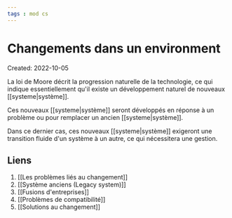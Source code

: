 ```yaml
---
tags : mod cs
---
```

# Changements dans un environment
Created: 2022-10-05

La loi de Moore décrit la progression naturelle de la technologie, ce qui indique essentiellement qu'il existe un développement naturel de nouveaux [[systeme|système]].  

Ces nouveaux [[systeme|système]] seront développés en réponse à un problème ou pour remplacer un ancien [[systeme|système]].

Dans ce dernier cas, ces nouveaux [[systeme|système]] exigeront une transition fluide d'un système à un autre, ce qui nécessitera une gestion.

## Liens
1. [[Les problèmes liés au changement]] 
2. [[Système anciens (Legacy system)]]
3. [[Fusions d'entreprises]]
4. [[Problèmes de compatibilité]]
5. [[Solutions au changement]]
